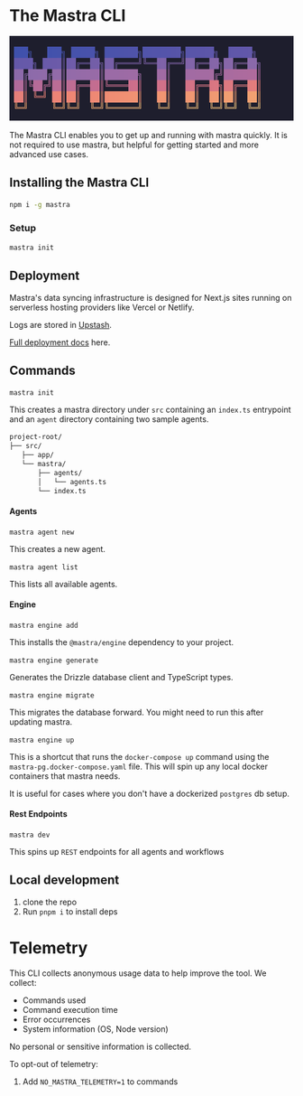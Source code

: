 # The Mastra CLI

![Mastra Cli](./mastra-cli.png)

The Mastra CLI enables you to get up and running with mastra quickly. It is not required to use mastra, but helpful for getting started and more advanced use cases.

## Installing the Mastra CLI

```bash copy
npm i -g mastra
```

### Setup

```bash
mastra init
```

## Deployment

Mastra's data syncing infrastructure is designed for Next.js sites running on serverless hosting providers like Vercel or Netlify.

Logs are stored in [Upstash](https://upstash.com/).

[Full deployment docs](./docs/mastra-config.md) here.

## Commands

`mastra init`

This creates a mastra directory under `src` containing an `index.ts` entrypoint and an `agent` directory containing two sample agents.

```text
project-root/
├── src/
   ├── app/
   └── mastra/
       ├── agents/
       │   └── agents.ts
       └── index.ts
```

#### Agents

`mastra agent new`

This creates a new agent.

`mastra agent list`

This lists all available agents.

#### Engine

`mastra engine add`

This installs the `@mastra/engine` dependency to your project.

`mastra engine generate`

Generates the Drizzle database client and TypeScript types.

`mastra engine migrate`

This migrates the database forward. You might need to run this after updating mastra.

`mastra engine up`

This is a shortcut that runs the `docker-compose up` command using the `mastra-pg.docker-compose.yaml` file. This will spin up any local docker containers that mastra needs.

It is useful for cases where you don't have a dockerized `postgres` db setup.

#### Rest Endpoints

`mastra dev`

This spins up `REST` endpoints for all agents and workflows

## Local development

1. clone the repo
2. Run `pnpm i` to install deps

# Telemetry

This CLI collects anonymous usage data to help improve the tool. We collect:

- Commands used
- Command execution time
- Error occurrences
- System information (OS, Node version)

No personal or sensitive information is collected.

To opt-out of telemetry:

1. Add `NO_MASTRA_TELEMETRY=1` to commands
